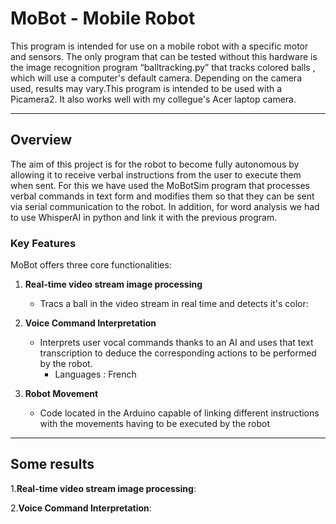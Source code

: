 # MoBot - Mobile Robot

This program is intended for use on a mobile robot with a specific motor and sensors. The only program that can be tested without this hardware is the image recognition program “balltracking.py” that tracks colored balls , which will use a computer's default camera. Depending on the camera used, results may vary.This program is intended to be used with a Picamera2. It also works well with my collegue's Acer laptop camera.

---

## Overview
The aim of this project is for the robot to become fully autonomous by allowing it to receive verbal instructions from the user to execute them when sent. For this we have used the MoBotSim program that processes verbal commands in text form and modifies them so that they can be sent via serial communication to the robot. In addition, for word analysis we had to use WhisperAI in python and link it with the previous program.

### Key Features

MoBot offers three core functionalities:

1. **Real-time video stream image processing**
   - Tracs a ball in the video stream in real time and detects it's color:

2. **Voice Command Interpretation**
   - Interprets user vocal commands thanks to an AI and uses that text transcription to deduce the corresponding actions to be performed by the robot.
      -  Languages : French

3. **Robot Movement**
   - Code located in the Arduino capable of linking different instructions with the movements having to be executed by the robot

---

## Some results
1.**Real-time video stream image processing**:


2.**Voice Command Interpretation**:
